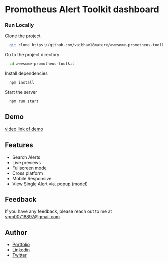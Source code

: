 
# Promotheus Alert Toolkit dashboard

### Run Locally

Clone the project

```bash
  git clone https://github.com/vaibhav18matere/awesome-prometheus-toolkit.git
```

Go to the project directory

```bash
  cd awesome-promotheus-toolkit
```

Install dependencies

```bash
  npm install
```

Start the server

```bash
  npm run start

```

## Demo

[video link of demo](https://jam.dev/c/afe68d0e-9735-4422-8f79-d16a6c6a3a74)


## Features

- Search Alerts
- Live previews
- Fullscreen mode
- Cross platform
- Mobile Responsive
- View Single Alert via. popup (model)

## Feedback

If you have any feedback, please reach out to me at vpm00718897@gmail.com

## Author

- [Portfolio](https://vaibhav-matere-portfolio-v2.vercel.app/)
- [Linkedin](https://www.linkedin.com/in/vaibhavmatere/)
- [Twitter](https://x.com/vaibhav_matere)